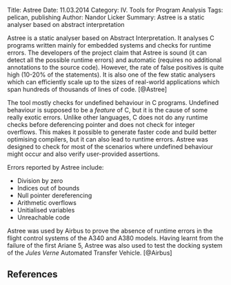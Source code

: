 Title: Astree
Date: 11.03.2014
Category: IV. Tools for Program Analysis
Tags: pelican, publishing
Author: Nandor Licker
Summary: Astree is a static analyser based on abstract interpretation

Astree is a static analyser based on Abstract Interpretation. It analyses C
programs written mainly for embedded systems and checks for runtime errors.
The developers of the project claim that Astree is sound (it can detect all the
possible runtime errors) and automatic (requires no additional annotations to
the source code). However, the rate of false positives is quite high (10-20% of
the statements). It is also one of the few static analysers which can
efficiently scale up to the sizes of real-world applications which span hundreds
of thousands of lines of code. [@Astree]

The tool mostly checks for undefined behaviour in C programs. Undefined
behaviour is supposed to be a *feature* of C, but it is the cause of some really
exotic errors. Unlike other languages, C does not do any runtime checks before
deferencing pointer and does not check for integer overflows. This makes it
possible to generate faster code and build better optimising compilers, but it
can also lead to runtime errors. Astree was designed to check for most of
the scenarios where undefined behaviour might occur and also verify
user-provided assertions.

Errors reported by Astree include:

* Division by zero
* Indices out of bounds
* Null pointer dereferencing
* Arithmetic overflows
* Unitialised variables
* Unreachable code

Astree was used by Airbus to prove the absence of runtime errors in the flight
control systems of the A340 and A380 models. Having learnt from the failure of
the first Ariane 5, Astree was also used to test the docking system of the
*Jules Verne* Automated Transfer Vehicle. [@Airbus]

References
----------

[@Astree "The Astree Static Analyzer"]: http://www.astree.ens.fr/
[@Airbus "Success stories"]: http://www.absint.com/astree/index.htm